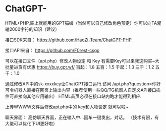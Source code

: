# ChatGPT-
HTML+PHP,装上就能用的GPT猫娘（当然可以自己修改角色预定）你可以向TA灌输2000字符的知识（建议）

接口SDK来自：
https://github.com/HaoZi-Team/ChatGPT-PHP

接口API来自：
https://github.com/F0rest-csgo

可以在接口文件（api.php）修改人物设定 和 Key
有需要Key可以来我这购买~大批量进货有优惠
https://buy.gpt.wf/
百起：1.8
五百：1.5
千起：1.3
三千：1.2
五千：1.0

通过修改API中的sk-xxxxkey让ChatGPT接口运行.访问
/api.php?question=你好  可令机器人直接在网页上输出内容（推荐使用一些QQ/TG机器人自定义API接口插件可直接向其他应用输出）
HTML首页必须在接口站内跑才能得到相应.

上传WWWW文件后修改api.php中的 key和人物设定 就可以啦~

聊天界面：
高仿聊天界面，正在输入中...回车一键发出，对话。
（技术有限，有大佬可以优化下UI更好啦）
